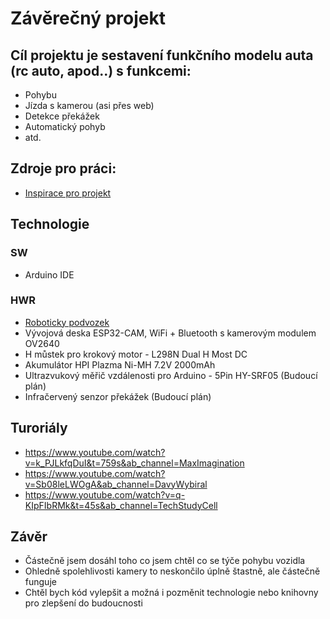 # Závěrečný projekt
## Cíl projektu je sestavení funkčního modelu auta (rc auto, apod..) s funkcemi:
- Pohybu
- Jízda s kamerou (asi přes web)
- Detekce překážek
- Automatický pohyb
- atd.

## Zdroje pro práci:
- [Inspirace pro projekt](https://www.youtube.com/watch?v=EGI_csHbBIA)

## Technologie
### SW
- Arduino IDE
### HWR
- [Roboticky podvozek](https://dratek.cz/arduino/925-roboticky-podvozek.html?fbclid=IwAR1W0UX3auUpHJxZ4LAlYJNBKFeC09_LZsWB9fi1fB7X1KKGJA9Eo-o43sg)
- Vývojová deska ESP32-CAM, WiFi + Bluetooth s kamerovým modulem OV2640
- H můstek pro krokový motor - L298N Dual H Most DC
- Akumulátor HPI Plazma Ni-MH 7.2V 2000mAh 
- Ultrazvukový měřič vzdálenosti pro Arduino - 5Pin HY-SRF05 (Budoucí plán)
- Infračervený senzor překážek (Budoucí plán)

## Turoriály
- https://www.youtube.com/watch?v=k_PJLkfqDuI&t=759s&ab_channel=MaxImagination
- https://www.youtube.com/watch?v=Sb08leLWOgA&ab_channel=DavyWybiral
- https://www.youtube.com/watch?v=q-KIpFIbRMk&t=45s&ab_channel=TechStudyCell

## Závěr
- Částečně jsem dosáhl toho co jsem chtěl co se týče pohybu vozidla
- Ohledně spolehlivosti kamery to neskončilo úplně štastně, ale částečně funguje
- Chtěl bych kód vylepšit a možná i pozměnit technologie nebo knihovny pro zlepšení do budoucnosti
